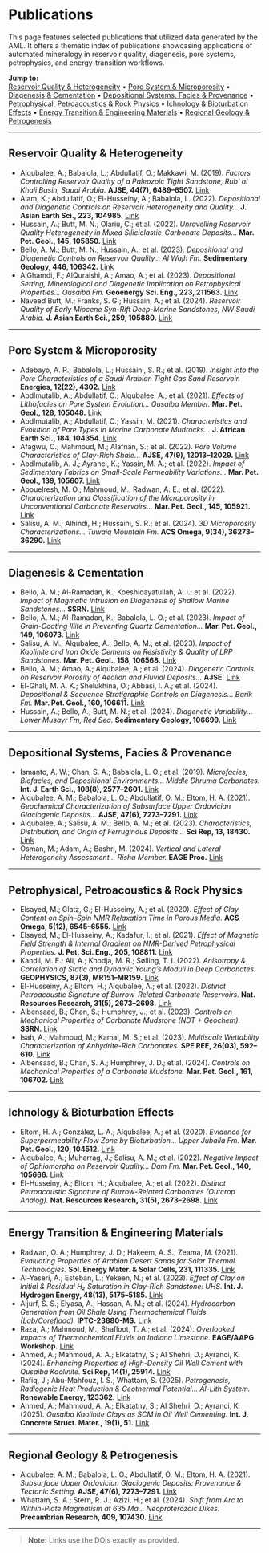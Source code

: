 # Publications

This page features selected publications that utilized data generated by the AML. It offers a thematic index of publications showcasing applications of automated mineralogy in reservoir quality, diagenesis, pore systems, petrophysics, and energy-transition workflows.

**Jump to:**  
[Reservoir Quality & Heterogeneity](#reservoir-quality--heterogeneity) •
[Pore System & Microporosity](#pore-system--microporosity) •
[Diagenesis & Cementation](#diagenesis--cementation) •
[Depositional Systems, Facies & Provenance](#depositional-systems-facies--provenance) •
[Petrophysical, Petroacoustics & Rock Physics](#petrophysical-petroacoustics--rock-physics) •
[Ichnology & Bioturbation Effects](#ichnology--bioturbation-effects) •
[Energy Transition & Engineering Materials](#energy-transition--engineering-materials) •
[Regional Geology & Petrogenesis](#regional-geology--petrogenesis)

---

## Reservoir Quality & Heterogeneity

- Alqubalee, A.; Babalola, L.; Abdullatif, O.; Makkawi, M. (2019). *Factors Controlling Reservoir Quality of a Paleozoic Tight Sandstone, Rub’ al Khali Basin, Saudi Arabia.* **AJSE, 44(7), 6489–6507.** [Link](https://doi.org/10.1007/s13369-019-03885-9)
- Alam, K.; Abdullatif, O.; El-Husseiny, A.; Babalola, L. (2022). *Depositional and Diagenetic Controls on Reservoir Heterogeneity and Quality…* **J. Asian Earth Sci., 223, 104985.** [Link](https://doi.org/10.1016/j.jseaes.2021.104985)
- Hussain, A.; Butt, M. N.; Olariu, C.; et al. (2022). *Unravelling Reservoir Quality Heterogeneity in Mixed Siliciclastic-Carbonate Deposits…* **Mar. Pet. Geol., 145, 105850.** [Link](https://doi.org/10.1016/j.marpetgeo.2022.105850)
- Bello, A. M.; Butt, M. N.; Hussain, A.; et al. (2023). *Depositional and Diagenetic Controls on Reservoir Quality… Al Wajh Fm.* **Sedimentary Geology, 446, 106342.** [Link](https://doi.org/10.1016/j.sedgeo.2023.106342)
- AlGhamdi, F.; AlQuraishi, A.; Amao, A.; et al. (2023). *Depositional Setting, Mineralogical and Diagenetic Implication on Petrophysical Properties… Qusaiba Fm.* **Geoenergy Sci. Eng., 223, 211563.** [Link](https://doi.org/10.1016/j.geoen.2023.211563)
- Naveed Butt, M.; Franks, S. G.; Hussain, A.; et al. (2024). *Reservoir Quality of Early Miocene Syn-Rift Deep-Marine Sandstones, NW Saudi Arabia.* **J. Asian Earth Sci., 259, 105880.** [Link](https://doi.org/10.1016/j.jseaes.2023.105880)

---

## Pore System & Microporosity

- Adebayo, A. R.; Babalola, L.; Hussaini, S. R.; et al. (2019). *Insight into the Pore Characteristics of a Saudi Arabian Tight Gas Sand Reservoir.* **Energies, 12(22), 4302.** [Link](https://doi.org/10.3390/en12224302)
- Abdlmutalib, A.; Abdullatif, O.; Alqubalee, A.; et al. (2021). *Effects of Lithofacies on Pore System Evolution… Qusaiba Member.* **Mar. Pet. Geol., 128, 105048.** [Link](https://doi.org/10.1016/j.marpetgeo.2021.105048)
- Abdlmutalib, A.; Abdullatif, O.; Yassin, M. (2021). *Characteristics and Evolution of Pore Types in Marine Carbonate Mudrocks…* **J. African Earth Sci., 184, 104354.** [Link](https://doi.org/10.1016/j.jafrearsci.2021.104354)
- Afagwu, C.; Mahmoud, M.; Alafnan, S.; et al. (2022). *Pore Volume Characteristics of Clay-Rich Shale…* **AJSE, 47(9), 12013–12029.** [Link](https://doi.org/10.1007/s13369-022-06720-w)
- Abdlmutalib, A. J.; Ayranci, K.; Yassin, M. A.; et al. (2022). *Impact of Sedimentary Fabrics on Small-Scale Permeability Variations…* **Mar. Pet. Geol., 139, 105607.** [Link](https://doi.org/10.1016/j.marpetgeo.2022.105607)
- Abouelresh, M. O.; Mahmoud, M.; Radwan, A. E.; et al. (2022). *Characterization and Classification of the Microporosity in Unconventional Carbonate Reservoirs…* **Mar. Pet. Geol., 145, 105921.** [Link](https://doi.org/10.1016/j.marpetgeo.2022.105921)
- Salisu, A. M.; Alhindi, H.; Hussaini, S. R.; et al. (2024). *3D Microporosity Characterizations… Tuwaiq Mountain Fm.* **ACS Omega, 9(34), 36273–36290.** [Link](https://doi.org/10.1016/j.geoen.2024.213394) <!-- DOI as provided -->

---

## Diagenesis & Cementation

- Bello, A. M.; Al-Ramadan, K.; Koeshidayatullah, A. I.; et al. (2022). *Impact of Magmatic Intrusion on Diagenesis of Shallow Marine Sandstones…* **SSRN.** [Link](https://doi.org/10.2139/ssrn.4197997)
- Bello, A. M.; Al-Ramadan, K.; Babalola, L. O.; et al. (2023). *Impact of Grain-Coating Illite in Preventing Quartz Cementation…* **Mar. Pet. Geol., 149, 106073.** [Link](https://doi.org/10.1016/j.marpetgeo.2022.106073)
- Salisu, A. M.; Alqubalee, A.; Bello, A. M.; et al. (2023). *Impact of Kaolinite and Iron Oxide Cements on Resistivity & Quality of LRP Sandstones.* **Mar. Pet. Geol., 158, 106568.** [Link](https://doi.org/10.1016/j.marpetgeo.2023.106568)
- Bello, A. M.; Amao, A.; Alqubalee, A.; et al. (2024). *Diagenetic Controls on Reservoir Porosity of Aeolian and Fluvial Deposits…* **AJSE.** [Link](https://doi.org/10.1007/s13369-023-08590-2)
- El-Ghali, M. A. K.; Shelukhina, O.; Abbasi, I. A.; et al. (2024). *Depositional & Sequence Stratigraphic Controls on Diagenesis… Barik Fm.* **Mar. Pet. Geol., 160, 106611.** [Link](https://doi.org/10.1016/j.marpetgeo.2023.106611)
- Hussain, A.; Bello, A.; Butt, M. N.; et al. (2024). *Diagenetic Variability… Lower Musayr Fm, Red Sea.* **Sedimentary Geology, 106699.** [Link](https://doi.org/10.1016/j.sedgeo.2024.106699)

---

## Depositional Systems, Facies & Provenance

- Ismanto, A. W.; Chan, S. A.; Babalola, L. O.; et al. (2019). *Microfacies, Biofacies, and Depositional Environments… Middle Dhruma Carbonates.* **Int. J. Earth Sci., 108(8), 2577–2601.** [Link](https://doi.org/10.1007/s00531-019-01778-8)
- Alqubalee, A. M.; Babalola, L. O.; Abdullatif, O. M.; Eltom, H. A. (2021). *Geochemical Characterization of Subsurface Upper Ordovician Glaciogenic Deposits…* **AJSE, 47(6), 7273–7291.** [Link](https://doi.org/10.1007/s13369-021-06066-9)
- Alqubalee, A.; Salisu, A. M.; Bello, A. M.; et al. (2023). *Characteristics, Distribution, and Origin of Ferruginous Deposits…* **Sci Rep, 13, 18430.** [Link](https://doi.org/10.1038/s41598-023-45563-9)
- Osman, M.; Adam, A.; Bashri, M. (2024). *Vertical and Lateral Heterogeneity Assessment… Risha Member.* **EAGE Proc.** [Link](https://doi.org/10.3997/2214-4609.2024101575)

---

## Petrophysical, Petroacoustics & Rock Physics

- Elsayed, M.; Glatz, G.; El-Husseiny, A.; et al. (2020). *Effect of Clay Content on Spin–Spin NMR Relaxation Time in Porous Media.* **ACS Omega, 5(12), 6545–6555.** [Link](https://doi.org/10.1021/acsomega.9b04228)
- Elsayed, M.; El-Husseiny, A.; Kadafur, I.; et al. (2021). *Effect of Magnetic Field Strength & Internal Gradient on NMR-Derived Petrophysical Properties.* **J. Pet. Sci. Eng., 205, 108811.** [Link](https://doi.org/10.1016/j.petrol.2021.108811)
- Kandil, M. E.; Ali, A.; Khodja, M. R.; Sølling, T. I. (2022). *Anisotropy & Correlation of Static and Dynamic Young’s Moduli in Deep Carbonates.* **GEOPHYSICS, 87(3), MR151–MR159.** [Link](https://doi.org/10.1190/geo2021-0481.1)
- El-Husseiny, A.; Eltom, H.; Alqubalee, A.; et al. (2022). *Distinct Petroacoustic Signature of Burrow-Related Carbonate Reservoirs.* **Nat. Resources Research, 31(5), 2673–2698.** [Link](https://doi.org/10.1007/s11053-022-10097-w)
- Albensaad, B.; Chan, S.; Humphrey, J.; et al. (2023). *Controls on Mechanical Properties of Carbonate Mudstone (NDT + Geochem).* **SSRN.** [Link](https://doi.org/10.2139/ssrn.4535426)
- Isah, A.; Mahmoud, M.; Kamal, M. S.; et al. (2023). *Multiscale Wettability Characterization of Anhydrite-Rich Carbonates.* **SPE REE, 26(03), 592–610.** [Link](https://doi.org/10.2118/214324-pa)
- Albensaad, B.; Chan, S. A.; Humphrey, J. D.; et al. (2024). *Controls on Mechanical Properties of a Carbonate Mudstone.* **Mar. Pet. Geol., 161, 106702.** [Link](https://doi.org/10.1016/j.marpetgeo.2024.106702)

---

## Ichnology & Bioturbation Effects

- Eltom, H. A.; González, L. A.; Alqubalee, A.; et al. (2020). *Evidence for Superpermeability Flow Zone by Bioturbation… Upper Jubaila Fm.* **Mar. Pet. Geol., 120, 104512.** [Link](https://doi.org/10.1016/j.marpetgeo.2020.104512)
- Alqubalee, A.; Muharrag, J.; Salisu, A. M.; et al. (2022). *Negative Impact of Ophiomorpha on Reservoir Quality… Dam Fm.* **Mar. Pet. Geol., 140, 105666.** [Link](https://doi.org/10.1016/j.marpetgeo.2022.105666)
- El-Husseiny, A.; Eltom, H.; Alqubalee, A.; et al. (2022). *Distinct Petroacoustic Signature of Burrow-Related Carbonates (Outcrop Analog).* **Nat. Resources Research, 31(5), 2673–2698.** [Link](https://doi.org/10.1007/s11053-022-10097-w)

---

## Energy Transition & Engineering Materials

- Radwan, O. A.; Humphrey, J. D.; Hakeem, A. S.; Zeama, M. (2021). *Evaluating Properties of Arabian Desert Sands for Solar Thermal Technologies.* **Sol. Energy Mater. & Solar Cells, 231, 111335.** [Link](https://doi.org/10.1016/j.solmat.2021.111335)
- Al-Yaseri, A.; Esteban, L.; Yekeen, N.; et al. (2023). *Effect of Clay on Initial & Residual H₂ Saturation in Clay-Rich Sandstone: UHS.* **Int. J. Hydrogen Energy, 48(13), 5175–5185.** [Link](https://doi.org/10.1016/j.ijhydene.2022.11.059)
- Aljurf, S. S.; Elyasa, A.; Hassan, A. M.; et al. (2024). *Hydrocarbon Generation from Oil Shale Using Thermochemical Fluids (Lab/Coreflood).* **IPTC-23880-MS.** [Link](https://doi.org/10.2523/IPTC-23880-MS)
- Raza, A.; Mahmoud, M.; Shafloot, T. A.; et al. (2024). *Overlooked Impacts of Thermochemical Fluids on Indiana Limestone.* **EAGE/AAPG Workshop.** [Link](https://doi.org/10.3997/2214-4609.2024635020)
- Ahmed, A.; Mahmoud, A. A.; Elkatatny, S.; Al Shehri, D.; Ayranci, K. (2024). *Enhancing Properties of High-Density Oil Well Cement with Qusaiba Kaolinite.* **Sci Rep, 14(1), 25914.** [Link](https://doi.org/10.1038/s41598-024-76914-9)
- Rafiq, J.; Abu-Mahfouz, I. S.; Whattam, S. (2025). *Petrogenesis, Radiogenic Heat Production & Geothermal Potential… Al-Lith System.* **Renewable Energy, 123362.** [Link](https://doi.org/10.1016/j.renene.2025.123362)
- Ahmed, A.; Mahmoud, A. A.; Elkatatny, S.; Al Shehri, D.; Ayranci, K. (2025). *Qusaiba Kaolinite Clays as SCM in Oil Well Cementing.* **Int. J. Concrete Struct. Mater., 19(1), 51.** [Link](https://doi.org/10.1186/s40069-025-00787-z)

---

## Regional Geology & Petrogenesis

- Alqubalee, A. M.; Babalola, L. O.; Abdullatif, O. M.; Eltom, H. A. (2021). *Subsurface Upper Ordovician Glaciogenic Deposits: Provenance & Tectonic Setting.* **AJSE, 47(6), 7273–7291.** [Link](https://doi.org/10.1007/s13369-021-06066-9)
- Whattam, S. A.; Stern, R. J.; Azizi, H.; et al. (2024). *Shift from Arc to Within-Plate Magmatism at 635 Ma… Neoproterozoic Dikes.* **Precambrian Research, 409, 107430.** [Link](https://doi.org/10.1016/j.precamres.2024.107430)

---

> **Note:** Links use the DOIs exactly as provided.
